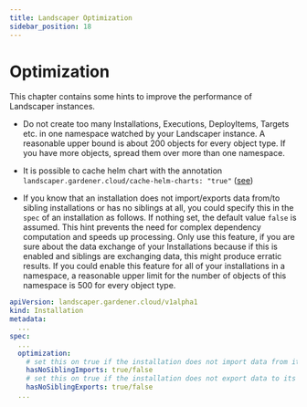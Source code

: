 ```yaml
---
title: Landscaper Optimization
sidebar_position: 18
---
```


# Optimization

This chapter contains some hints to improve the performance of Landscaper instances.

- Do not create too many Installations, Executions, DeployItems, Targets etc. in one namespace watched by your 
  Landscaper instance. A reasonable upper bound is about 200 objects for every object type. If you have more
  objects, spread them over more than one namespace.

- It is possible to cache helm chart with the annotation `landscaper.gardener.cloud/cache-helm-charts: "true"`
  ([see](./Annotations.md#cache-helm-charts-annotation))

- If you know that an installation does not import/exports data from/to sibling installations or has no 
  siblings at all, you could specify this in the `spec` of an installation as follows. If nothing set, the default
  value `false` is assumed. This hint prevents the need for complex dependency computation and speeds up processing. 
  Only use this feature, if you are sure about the data exchange of your Installations because if this is enabled and 
  siblings are exchanging data, this might produce erratic results. If you could enable this feature for all of your 
  installations in a namespace, a reasonable upper limit for the number of objects of this namespace is 500 for every 
  object type.

```yaml
apiVersion: landscaper.gardener.cloud/v1alpha1
kind: Installation
metadata:
  ...
spec:
  ...
  optimization:
    # set this on true if the installation does not import data from its siblings or has no siblings at all
    hasNoSiblingImports: true/false
    # set this on true if the installation does not export data to its siblings or has no siblings at all
    hasNoSiblingExports: true/false 
  ...
```
